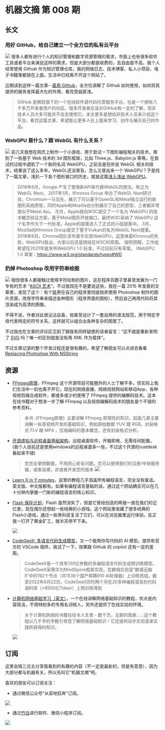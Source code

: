 # 机器文摘 第 008 期

## 长文
### 用好 GitHub，给自己建立一个全方位的私有云平台
![](2022-11-16-09-24-41.png)
很多人都有进行个人的知识管理和数字资源管理的需求，市面上也有很多软件工具或者平台来满足这样的需求，但是大部分都是收费的，且自由度不高。我个人经常使用 Github 作为知识管理仓库，我的网络日志、技术博客、私人小项目、电子书籍等都放在上面，生活中已经离不开这个网站了。

近期读到这样一篇文章--[善用 Github](https://www.bmpi.dev/self/use-github-better/)，全方位讲解了 Github 如何使用，如何将其提供的服务发挥最大化的作用，看完受益匪浅。
  > GitHub 是微软旗下的一个在线软件源代码托管服务平台，也是一个拥有八千多万开发者用户的社区。很多开发者应该对GitHub有一定的了解，但非技术人员大多可能并不会去使用它。本文更多是想给非技术人员来介绍这个平台，看完这篇文章，希望能让更多人在上面来学习、创作与展示自己的作品。

### WebGPU 是什么？跟 WebGL 有什么关系？
![](2022-11-16-09-36-12.png)
前几天我想在网页上制作一个小游戏，用于尝试一下图形编程相关的技术。用到了一些基于 Web 技术的 3d 图形框架，比如 Three.js、Babylon.js 等等。在尝试的过程中遇到了一个新的名词 WebGPU，之前总是在听说 WebGL 相关的技术，结果说了这么多年，WebGL还没普及，怎么又冒出来一个 WebGPU？于是找了一篇文章，浅扒一下各个图形接口的历史。就是这篇[浅入浅出 WebGPU](https://www.51cto.com/article/698100.html)。

  > 2016年6月，Google 产生了使用新API来代替WebGL的想法，称之为 WebGL Next。
  > 2017年1月，Khronos Group 举办了WebGL Next研讨会，Chromium一马当先，展示了可以基于OpenGL和Metal独立运行的新图形系统原型，同时Apple和Mozilla也分别展示了自己的原型，三者都非常类似于Metal Api。
  > 次月，Apple就向W3C提交了一个名为 WebGPU 的技术概念验证方案，基于Metal图形开放接口，最终W3C采纳了 WebGPU 这个名字作为下一代标准，Apple的提案进入了正式的小组提案中。
  > 3月，Mozilla向Khronos Group提交了基于Vulkan的名为WebGL Next提案。
  > 2018年6月，Chrome团队宣布着手实现WebGPU，这意味着Khronos的失败，WebGPU胜出，大家以后还是团结在W3C的周围。
  > 按照预期，工作组希望在2021年底发布WebGPU 1.0 标准，不过目前只有草案。
  > WebGPU 1.0 草案：https://www.w3.org/standards/types#WD

### 扔掉 Photoshop 改用字符串绘图
![](2022-11-16-09-58-00.png)
相信很多人都接触过使用字符绘制的图片，这在程序员圈子里甚至发展为一门专有的艺术 “[ASCII 艺术](https://zh.wikipedia.org/wiki/ASCII%E8%89%BA%E6%9C%AF)”。不过我现在不是要说这些，我在一篇 2015 年发表的文章里，发现了这个：有个猛男在自己的程序里彻底抛弃使用 Photoshop 制作的图片资源，改用字符串来描述各种图形（程序界面的图标），然后自己再用代码将其渲染成为高清的图像。

不得不说，作者对此很沾沾自喜，他甚至设计了一套自用的语法规范，用于特定字母代表特定的符号关系，这样就可以组合出各种复杂的图案了。

不过我也在文章的评论区见到了跟我有同样疑惑的读者留言：“这不就是重新发明了 [SVG](https://zh.wikipedia.org/wiki/%E5%8F%AF%E7%B8%AE%E6%94%BE%E5%90%91%E9%87%8F%E5%9C%96%E5%BD%A2) 吗？唯一的区别就是没有用 XML 作为载体”。

不过文章记录的整个开发过程还是很有趣的，希望了解朋友可以点进去看看 [Replacing Photoshop With NSString](http://cocoamine.net/blog/2015/03/20/replacing-photoshop-with-nsstring/)

## 资源
- [FFmpeg原理](https://ffmpeg.xianwaizhiyin.net/)，FFmpeg 这个开源项目可能圈外的人士了解不多，但实际上我们生活中一刻也离不开它。现在的网络直播、网络视频网站和移动App、各种视频剪辑合成软件，都或多或少的使用了 FFmpeg 提供的编解码技术。这本在线书籍对于想进一步了解 FFmpeg 以及视频编解码技术的朋友是个不错的参考资料。
  > 本书《FFmpeg原理》主要讲解 FFmpeg 原理性的知识，前面几章主要讲解一些音视频开发的基础知识，例如原始数据 YUV 跟 RGB，封装格式 FLV 跟 MP4 ，压缩编码的基本概念，还有封装格式分析。

- [开源虚拟与远程桌面基础架构](https://rustdesk.com/zh/)，远程桌面软件，开箱即用，无需任何配置。(我个人目前还是使用windows的远程桌面多一些，不过这个开源的rustdesk看起来不错)
  > 您完全掌控数据，不用担心安全问题。您可以使用我们的注册/中继服务器，或者自建，亦或者开发您的版本
  ![](2022-11-16-10-26-09.png)

- [Learn X in Y minutes](https://learnxinyminutes.com/)，这里的教程几乎涵盖所有编程语言，完全没有废话。英文版、中文版都有。如果有编程语言基础的话，通过这个网站确实可以在几十分钟内掌握一门新的编程语言的核心知识。

- [Flash 保存计划](https://flash.zczc.cz/)，Flash 虽然消失了，但是它曾经创造的辉煌一直在我们的记忆里，现在偶尔还想起一些经典的小游戏。这个网站里收藏了很多经典的Flash小游戏，通过一些黑科技复活了它们，可以在浏览器里运行体验。反正我一打开了黄金矿工，就半天停不下来。
  
  ![](2022-11-16-10-34-57.png)

- [CodeGeeX: 多语言代码生成模型](https://keg.cs.tsinghua.edu.cn/codegeex/index_zh.html)，又一个能帮你写代码的 AI 模型。提供有官方的 VSCode 插件。我试了一下，效果跟 Github 的 copilot 还有一定的差距。
  > CodeGeeX是一个具有130亿参数的多编程语言代码生成预训练模型。CodeGeeX采用华为MindSpore框架实现，在鹏城实验室“鹏城云脑II”中的192个节点（共1536个国产昇腾910 AI处理器）上训练而成。截至2022年6月22日，CodeGeeX历时两个月在20多种编程语言的代码语料库（>8500亿Token）上预训练得到

- [计算机网络基础学习（英文）](https://iximiuz.com/en/series/computer-networking-fundamentals/)，一个在线讲解网络基础知识的教程，优点是内容简洁，不用特别多的专用名词唬人，另外还提供了在线实验的环境。
  > 关于计算机网络的书籍往往令人生畏 - 数千页，无聊的图表......这个教程以几千字的字数引导您了解网络基础知识！它还提供动手实验室来实践所获得的知识。

  ![](2022-11-16-10-51-40.png)

## 订阅
这里会隔三岔五分享我看到的有趣的内容（不一定是最新的，但是有意思），因为大部分都与机器有关，所以先叫它“机器文摘”吧。

喜欢的朋友可以订阅关注：

- 通过微信公众号“从容地狂奔”订阅。

![](../weixin.jpg)

- 通过[竹白](https://zhubai.love/)进行邮件、微信小程序订阅。

![](../zhubai.jpg)